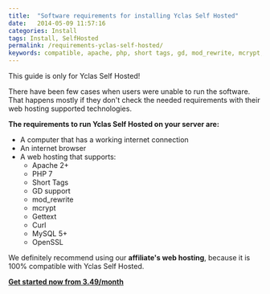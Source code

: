 ```yaml
---
title:  "Software requirements for installing Yclas Self Hosted"
date:   2014-05-09 11:57:16
categories: Install
tags: Install, SelfHosted
permalink: /requirements-yclas-self-hosted/
keywords: compatible, apache, php, short tags, gd, mod_rewrite, mcrypt, gettext, curl, mysql, hosting
---
```

<div class="alert alert-warning">
<strong><i class="glyphicon glyphicon-warning-sign"></i> </strong> This guide is only for Yclas Self Hosted!
</div>

There have been few cases when users were unable to run the software. That happens mostly if they don't check the needed requirements with their web hosting supported technologies.

**The requirements to run Yclas Self Hosted on your server are:** 

- A computer that has a working internet connection 
- An internet browser 
- A web hosting that supports:
  * Apache 2+
  * PHP 7
  * Short Tags
  * GD support
  * mod_rewrite
  * mcrypt
  * Gettext
  * Curl
  * MySQL 5+
  * OpenSSL

We definitely recommend using our **affiliate's web hosting**, because it is 100% compatible with Yclas Self Hosted.

**[Get started now from 3.49/month](https://yclas.com/self-hosted.html)**

